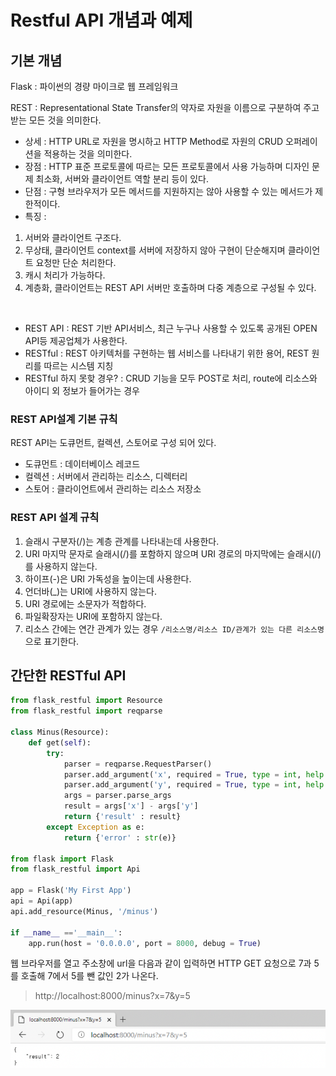 # Restful API 개념과 예제 
## 기본 개념
Flask : 파이썬의 경량 마이크로 웹 프레임워크
<br/>  

REST : Representational  State Transfer의 약자로 자원을 이름으로 구분하여 주고 받는 모든 것을 의미한다.  
- 상세 : HTTP URL로 자원을 명시하고 HTTP Method로 자원의 CRUD 오퍼레이션을 적용하는 것을 의미한다.  
- 장점 : HTTP 표준 프로토콜에 따르는 모든 프로토콜에서 사용 가능하며 디자인 문제 최소화, 서버와 클라이언트 역할 분리 등이 있다.
- 단점 : 구형 브라우저가 모든 메서드를 지원하지는 않아 사용할 수 있는 메서드가 제한적이다.  
- 특징 :
1. 서버와 클라이언트 구조다.
2. 무상태, 클라이언트 context를 서버에 저장하지 않아 구현이 단순해지며 클라이언트 요청만 단순 처리한다. 
3. 캐시 처리가 가능하다.
4. 계층화, 클라이언트는 REST API 서버만 호출하며 다중 계층으로 구성될 수 있다.

<br/>  
  
- REST API : REST 기반 API서비스, 최근 누구나 사용할 수 있도록 공개된 OPEN API등 제공업체가 사용한다. 
- RESTful : REST 아키텍처를 구현하는 웹 서비스를 나타내기 위한 용어, REST 원리를 따르는 시스템 지칭
- RESTful 하지 못핮 경우? : CRUD 기능을 모두 POST로 처리, route에 리소스와 아이디 외 정보가 들어가는 경우

### REST API설계 기본 규칙
REST API는 도큐먼트, 컬렉션, 스토어로 구성 되어 있다.  
- 도큐먼트 : 데이터베이스 레코드
- 컬렉션 : 서버에서 관리하는 리소스, 디렉터리
- 스토어 : 클라이언트에서 관리하는 리소스 저장소

### REST API 설계 규칙 
1. 슬래시 구분자(/)는 계층 관계를 나타내는데 사용한다.
2. URI 마지막 문자로 슬래시(/)를 포함하지 않으며 URI 경로의 마지막에는 슬래시(/)를 사용하지 않는다.  
3. 하이프(-)은 URI 가독성을 높이는데 사용한다. 
4. 언더바(_)는 URI에 사용하지 않는다. 
5. URI 경로에는 소문자가 적합하다.
6. 파일확장자는 URI에 포함하지 않는다.
7. 리소스 간에는 연간 관계가 있는 경우 `/리소스명/리소스 ID/관계가 있는 다른 리소스명` 으로 표기한다.

## 간단한 RESTful API 

```python
from flask_restful import Resource
from flask_restful import reqparse

class Minus(Resource):
	def get(self):
		try:
			parser = reqparse.RequestParser()
			parser.add_argument('x', required = True, type = int, help = 'x cannot be blank')
			parser.add_argument('y', required = True, type = int, help = 'y cannot be blank')
			args = parser.parse_args
			result = args['x'] - args['y']
			return {'result' : result}
		except Exception as e:
			return {'error' : str(e)}

from flask import Flask
from flask_restful import Api

app = Flask('My First App')
api = Api(app)
api.add_resource(Minus, '/minus')

if __name__ =='__main__':
	app.run(host = '0.0.0.0', port = 8000, debug = True)

```
웹 브라우저를 열고 주소창에 url을 다음과 같이 입력하면 HTTP GET 요청으로 7과 5를 호출해 7에서 5를 뺀 값인 2가 나온다.  

> http://localhost:8000/minus?x=7&y=5

![restful](images/RESTfulAPI.png)